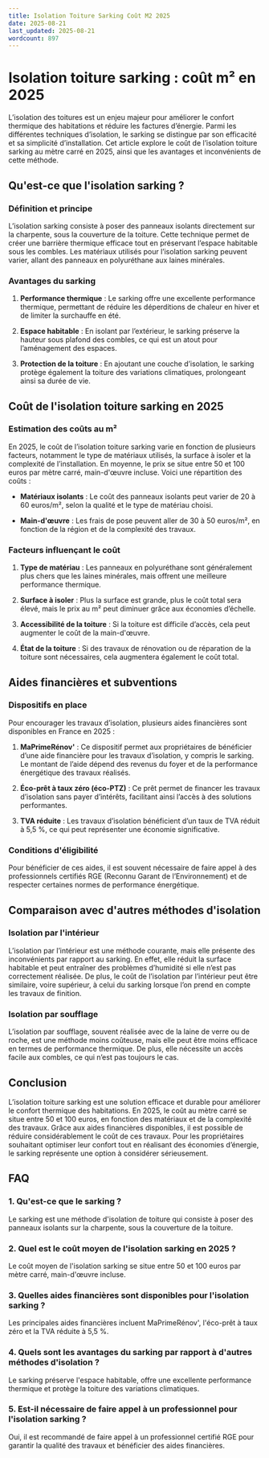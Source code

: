 ```yaml
---
title: Isolation Toiture Sarking Coût M2 2025
date: 2025-08-21
last_updated: 2025-08-21
wordcount: 897
---
```


# Isolation toiture sarking : coût m² en 2025

L’isolation des toitures est un enjeu majeur pour améliorer le confort thermique des habitations et réduire les factures d’énergie. Parmi les différentes techniques d’isolation, le sarking se distingue par son efficacité et sa simplicité d’installation. Cet article explore le coût de l’isolation toiture sarking au mètre carré en 2025, ainsi que les avantages et inconvénients de cette méthode.

## Qu'est-ce que l'isolation sarking ?

### Définition et principe

L’isolation sarking consiste à poser des panneaux isolants directement sur la charpente, sous la couverture de la toiture. Cette technique permet de créer une barrière thermique efficace tout en préservant l’espace habitable sous les combles. Les matériaux utilisés pour l’isolation sarking peuvent varier, allant des panneaux en polyuréthane aux laines minérales.

### Avantages du sarking

1. **Performance thermique** : Le sarking offre une excellente performance thermique, permettant de réduire les déperditions de chaleur en hiver et de limiter la surchauffe en été.
   
2. **Espace habitable** : En isolant par l’extérieur, le sarking préserve la hauteur sous plafond des combles, ce qui est un atout pour l’aménagement des espaces.

3. **Protection de la toiture** : En ajoutant une couche d’isolation, le sarking protège également la toiture des variations climatiques, prolongeant ainsi sa durée de vie.

## Coût de l'isolation toiture sarking en 2025

### Estimation des coûts au m²

En 2025, le coût de l’isolation toiture sarking varie en fonction de plusieurs facteurs, notamment le type de matériaux utilisés, la surface à isoler et la complexité de l’installation. En moyenne, le prix se situe entre 50 et 100 euros par mètre carré, main-d'œuvre incluse. Voici une répartition des coûts :

- **Matériaux isolants** : Le coût des panneaux isolants peut varier de 20 à 60 euros/m², selon la qualité et le type de matériau choisi.
  
- **Main-d'œuvre** : Les frais de pose peuvent aller de 30 à 50 euros/m², en fonction de la région et de la complexité des travaux.

### Facteurs influençant le coût

1. **Type de matériau** : Les panneaux en polyuréthane sont généralement plus chers que les laines minérales, mais offrent une meilleure performance thermique.

2. **Surface à isoler** : Plus la surface est grande, plus le coût total sera élevé, mais le prix au m² peut diminuer grâce aux économies d’échelle.

3. **Accessibilité de la toiture** : Si la toiture est difficile d’accès, cela peut augmenter le coût de la main-d'œuvre.

4. **État de la toiture** : Si des travaux de rénovation ou de réparation de la toiture sont nécessaires, cela augmentera également le coût total.

## Aides financières et subventions

### Dispositifs en place

Pour encourager les travaux d’isolation, plusieurs aides financières sont disponibles en France en 2025 :

1. **MaPrimeRénov'** : Ce dispositif permet aux propriétaires de bénéficier d’une aide financière pour les travaux d’isolation, y compris le sarking. Le montant de l’aide dépend des revenus du foyer et de la performance énergétique des travaux réalisés.

2. **Éco-prêt à taux zéro (éco-PTZ)** : Ce prêt permet de financer les travaux d’isolation sans payer d’intérêts, facilitant ainsi l’accès à des solutions performantes.

3. **TVA réduite** : Les travaux d’isolation bénéficient d’un taux de TVA réduit à 5,5 %, ce qui peut représenter une économie significative.

### Conditions d'éligibilité

Pour bénéficier de ces aides, il est souvent nécessaire de faire appel à des professionnels certifiés RGE (Reconnu Garant de l’Environnement) et de respecter certaines normes de performance énergétique.

## Comparaison avec d'autres méthodes d'isolation

### Isolation par l'intérieur

L’isolation par l’intérieur est une méthode courante, mais elle présente des inconvénients par rapport au sarking. En effet, elle réduit la surface habitable et peut entraîner des problèmes d’humidité si elle n’est pas correctement réalisée. De plus, le coût de l’isolation par l’intérieur peut être similaire, voire supérieur, à celui du sarking lorsque l’on prend en compte les travaux de finition.

### Isolation par soufflage

L’isolation par soufflage, souvent réalisée avec de la laine de verre ou de roche, est une méthode moins coûteuse, mais elle peut être moins efficace en termes de performance thermique. De plus, elle nécessite un accès facile aux combles, ce qui n’est pas toujours le cas.

## Conclusion

L’isolation toiture sarking est une solution efficace et durable pour améliorer le confort thermique des habitations. En 2025, le coût au mètre carré se situe entre 50 et 100 euros, en fonction des matériaux et de la complexité des travaux. Grâce aux aides financières disponibles, il est possible de réduire considérablement le coût de ces travaux. Pour les propriétaires souhaitant optimiser leur confort tout en réalisant des économies d’énergie, le sarking représente une option à considérer sérieusement.

## FAQ

### 1. Qu'est-ce que le sarking ?

Le sarking est une méthode d'isolation de toiture qui consiste à poser des panneaux isolants sur la charpente, sous la couverture de la toiture.

### 2. Quel est le coût moyen de l'isolation sarking en 2025 ?

Le coût moyen de l'isolation sarking se situe entre 50 et 100 euros par mètre carré, main-d'œuvre incluse.

### 3. Quelles aides financières sont disponibles pour l'isolation sarking ?

Les principales aides financières incluent MaPrimeRénov', l'éco-prêt à taux zéro et la TVA réduite à 5,5 %.

### 4. Quels sont les avantages du sarking par rapport à d'autres méthodes d'isolation ?

Le sarking préserve l'espace habitable, offre une excellente performance thermique et protège la toiture des variations climatiques.

### 5. Est-il nécessaire de faire appel à un professionnel pour l'isolation sarking ?

Oui, il est recommandé de faire appel à un professionnel certifié RGE pour garantir la qualité des travaux et bénéficier des aides financières.